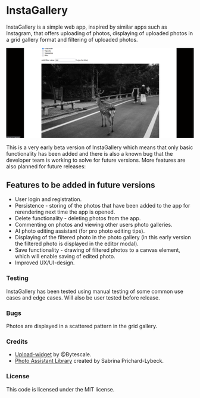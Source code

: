# InstaGallery

InstaGallery is a simple web app, inspired by similar apps such as Instagram, that offers uploading of photos, displaying of uploaded photos in a grid gallery format and filtering of uploaded photos.

![InstaGallery example](./imageExamples/FilterTest.png)

This is a very early beta version of InstaGallery which means that only basic functionality has been added and there is also a known bug that the developer team is working to solve for future versions. More features are also planned for future releases:

## Features to be added in future versions

* User login and registration.
* Persistence - storing of the photos that have been added to the app for rerendering next time the app is opened.
* Delete functionality - deleting photos from the app.
* Commenting on photos and viewing other users photo galleries.
* AI photo editing assistant (for pro photo editing tips).
* Displaying of the filtered photo in the photo gallery (in this early version the filtered photo is displayed in the editor modal).
* Save functionality - drawing of filtered photos to a canvas element, which will enable saving of edited photo.
* Improved UX/UI-design.

### Testing

InstaGallery has been tested using manual testing of some common use cases and edge cases. Will also be user tested before release.

### Bugs

Photos are displayed in a scattered pattern in the grid gallery.

### Credits

* [Upload-widget](https://www.npmjs.com/package/@bytescale/upload-widget) by @Bytescale.
* [Photo Assistant Library](https://www.npmjs.com/package/photo-assistant) created by Sabrina Prichard-Lybeck.

### License

This code is licensed under the MIT license.

